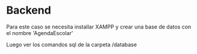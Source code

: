 # Backend

Para este caso se necesita installar XAMPP y crear una base de datos con el nombre 'AgendaEscolar'

Luego ver los comandos sql de la carpeta /database